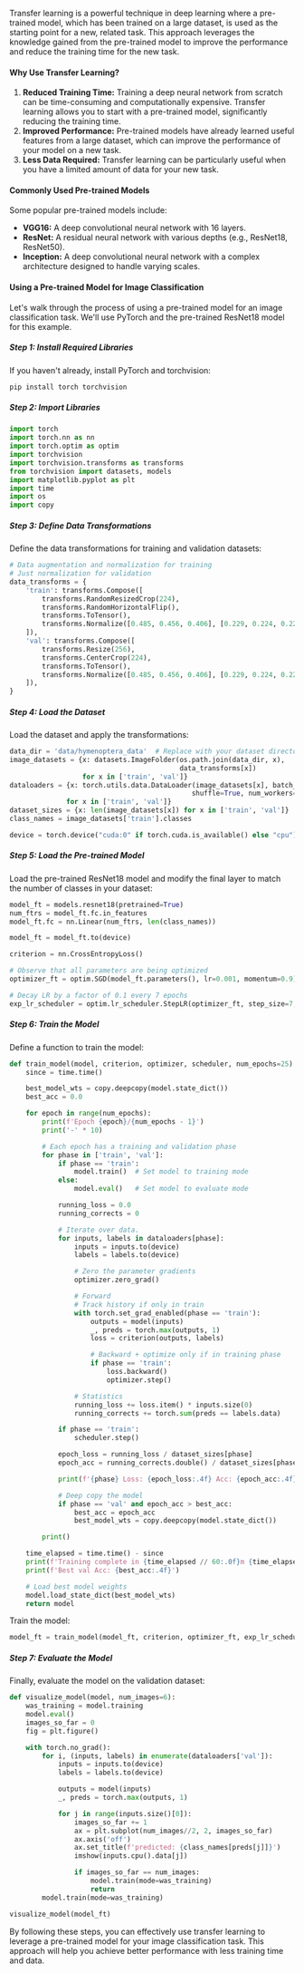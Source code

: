 Transfer learning is a powerful technique in deep learning where a pre-trained model, which has been trained on a large dataset, is used as the starting point for a new, related task. This approach leverages the knowledge gained from the pre-trained model to improve the performance and reduce the training time for the new task.

#### Why Use Transfer Learning?

1. **Reduced Training Time:** Training a deep neural network from scratch can be time-consuming and computationally expensive. Transfer learning allows you to start with a pre-trained model, significantly reducing the training time.
2. **Improved Performance:** Pre-trained models have already learned useful features from a large dataset, which can improve the performance of your model on a new task.
3. **Less Data Required:** Transfer learning can be particularly useful when you have a limited amount of data for your new task.

#### Commonly Used Pre-trained Models

Some popular pre-trained models include:

- **VGG16:** A deep convolutional neural network with 16 layers.
- **ResNet:** A residual neural network with various depths (e.g., ResNet18, ResNet50).
- **Inception:** A deep convolutional neural network with a complex architecture designed to handle varying scales.

#### Using a Pre-trained Model for Image Classification

Let's walk through the process of using a pre-trained model for an image classification task. We'll use PyTorch and the pre-trained ResNet18 model for this example.

##### Step 1: Install Required Libraries

If you haven't already, install PyTorch and torchvision:

```bash
pip install torch torchvision
```

##### Step 2: Import Libraries

```python
import torch
import torch.nn as nn
import torch.optim as optim
import torchvision
import torchvision.transforms as transforms
from torchvision import datasets, models
import matplotlib.pyplot as plt
import time
import os
import copy
```

##### Step 3: Define Data Transformations

Define the data transformations for training and validation datasets:

```python
# Data augmentation and normalization for training
# Just normalization for validation
data_transforms = {
    'train': transforms.Compose([
        transforms.RandomResizedCrop(224),
        transforms.RandomHorizontalFlip(),
        transforms.ToTensor(),
        transforms.Normalize([0.485, 0.456, 0.406], [0.229, 0.224, 0.225])
    ]),
    'val': transforms.Compose([
        transforms.Resize(256),
        transforms.CenterCrop(224),
        transforms.ToTensor(),
        transforms.Normalize([0.485, 0.456, 0.406], [0.229, 0.224, 0.225])
    ]),
}
```

##### Step 4: Load the Dataset

Load the dataset and apply the transformations:

```python
data_dir = 'data/hymenoptera_data'  # Replace with your dataset directory
image_datasets = {x: datasets.ImageFolder(os.path.join(data_dir, x),
                                          data_transforms[x])
                  for x in ['train', 'val']}
dataloaders = {x: torch.utils.data.DataLoader(image_datasets[x], batch_size=32,
                                             shuffle=True, num_workers=4)
              for x in ['train', 'val']}
dataset_sizes = {x: len(image_datasets[x]) for x in ['train', 'val']}
class_names = image_datasets['train'].classes

device = torch.device("cuda:0" if torch.cuda.is_available() else "cpu")
```

##### Step 5: Load the Pre-trained Model

Load the pre-trained ResNet18 model and modify the final layer to match the number of classes in your dataset:

```python
model_ft = models.resnet18(pretrained=True)
num_ftrs = model_ft.fc.in_features
model_ft.fc = nn.Linear(num_ftrs, len(class_names))

model_ft = model_ft.to(device)

criterion = nn.CrossEntropyLoss()

# Observe that all parameters are being optimized
optimizer_ft = optim.SGD(model_ft.parameters(), lr=0.001, momentum=0.9)

# Decay LR by a factor of 0.1 every 7 epochs
exp_lr_scheduler = optim.lr_scheduler.StepLR(optimizer_ft, step_size=7, gamma=0.1)
```

##### Step 6: Train the Model

Define a function to train the model:

```python
def train_model(model, criterion, optimizer, scheduler, num_epochs=25):
    since = time.time()

    best_model_wts = copy.deepcopy(model.state_dict())
    best_acc = 0.0

    for epoch in range(num_epochs):
        print(f'Epoch {epoch}/{num_epochs - 1}')
        print('-' * 10)

        # Each epoch has a training and validation phase
        for phase in ['train', 'val']:
            if phase == 'train':
                model.train()  # Set model to training mode
            else:
                model.eval()   # Set model to evaluate mode

            running_loss = 0.0
            running_corrects = 0

            # Iterate over data.
            for inputs, labels in dataloaders[phase]:
                inputs = inputs.to(device)
                labels = labels.to(device)

                # Zero the parameter gradients
                optimizer.zero_grad()

                # Forward
                # Track history if only in train
                with torch.set_grad_enabled(phase == 'train'):
                    outputs = model(inputs)
                    _, preds = torch.max(outputs, 1)
                    loss = criterion(outputs, labels)

                    # Backward + optimize only if in training phase
                    if phase == 'train':
                        loss.backward()
                        optimizer.step()

                # Statistics
                running_loss += loss.item() * inputs.size(0)
                running_corrects += torch.sum(preds == labels.data)

            if phase == 'train':
                scheduler.step()

            epoch_loss = running_loss / dataset_sizes[phase]
            epoch_acc = running_corrects.double() / dataset_sizes[phase]

            print(f'{phase} Loss: {epoch_loss:.4f} Acc: {epoch_acc:.4f}')

            # Deep copy the model
            if phase == 'val' and epoch_acc > best_acc:
                best_acc = epoch_acc
                best_model_wts = copy.deepcopy(model.state_dict())

        print()

    time_elapsed = time.time() - since
    print(f'Training complete in {time_elapsed // 60:.0f}m {time_elapsed % 60:.0f}s')
    print(f'Best val Acc: {best_acc:.4f}')

    # Load best model weights
    model.load_state_dict(best_model_wts)
    return model
```

Train the model:

```python
model_ft = train_model(model_ft, criterion, optimizer_ft, exp_lr_scheduler, num_epochs=25)
```

##### Step 7: Evaluate the Model

Finally, evaluate the model on the validation dataset:

```python
def visualize_model(model, num_images=6):
    was_training = model.training
    model.eval()
    images_so_far = 0
    fig = plt.figure()

    with torch.no_grad():
        for i, (inputs, labels) in enumerate(dataloaders['val']):
            inputs = inputs.to(device)
            labels = labels.to(device)

            outputs = model(inputs)
            _, preds = torch.max(outputs, 1)

            for j in range(inputs.size()[0]):
                images_so_far += 1
                ax = plt.subplot(num_images//2, 2, images_so_far)
                ax.axis('off')
                ax.set_title(f'predicted: {class_names[preds[j]]}')
                imshow(inputs.cpu().data[j])

                if images_so_far == num_images:
                    model.train(mode=was_training)
                    return
        model.train(mode=was_training)

visualize_model(model_ft)
```

By following these steps, you can effectively use transfer learning to leverage a pre-trained model for your image classification task. This approach will help you achieve better performance with less training time and data.
